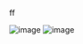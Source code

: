 ff

![image](http://upload-images.jianshu.io/upload_images/1233754-99792cf977952480.png?imageMogr2/auto-orient/strip)
![image](http://upload-images.jianshu.io/upload_images/2926487-bb57aac5a2e42493.png?imageMogr2/auto-orient/strip)
